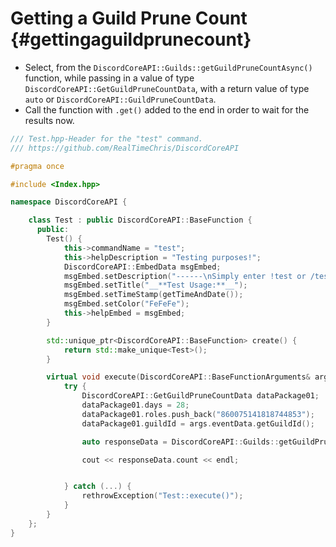 Getting a Guild Prune Count {#gettingaguildprunecount}
============
- Select, from the `DiscordCoreAPI::Guilds::getGuildPruneCountAsync()` function, while passing in a value of type `DiscordCoreAPI::GetGuildPruneCountData`, with a return value of type `auto` or `DiscordCoreAPI::GuildPruneCountData`.
- Call the function with `.get()` added to the end in order to wait for the results now.

```cpp
/// Test.hpp-Header for the "test" command.
/// https://github.com/RealTimeChris/DiscordCoreAPI

#pragma once

#include <Index.hpp>

namespace DiscordCoreAPI {

	class Test : public DiscordCoreAPI::BaseFunction {
	  public:
		Test() {
			this->commandName = "test";
			this->helpDescription = "Testing purposes!";
			DiscordCoreAPI::EmbedData msgEmbed;
			msgEmbed.setDescription("------\nSimply enter !test or /test!\n------");
			msgEmbed.setTitle("__**Test Usage:**__");
			msgEmbed.setTimeStamp(getTimeAndDate());
			msgEmbed.setColor("FeFeFe");
			this->helpEmbed = msgEmbed;
		}

		std::unique_ptr<DiscordCoreAPI::BaseFunction> create() {
			return std::make_unique<Test>();
		}

		virtual void execute(DiscordCoreAPI::BaseFunctionArguments& args) {
			try {
				DiscordCoreAPI::GetGuildPruneCountData dataPackage01;
				dataPackage01.days = 28;
				dataPackage01.roles.push_back("860075141818744853");
				dataPackage01.guildId = args.eventData.getGuildId();

				auto responseData = DiscordCoreAPI::Guilds::getGuildPruneCountAsync(dataPackage01).get();

				cout << responseData.count << endl;


			} catch (...) {
				rethrowException("Test::execute()");
			}
		}
	};
}


```
